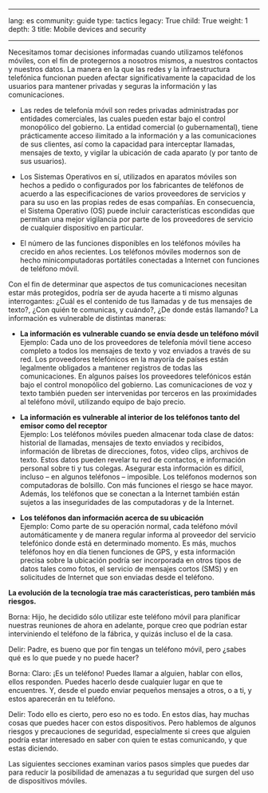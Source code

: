 

---

lang: es
community: guide
type: tactics
legacy: True
child: True
weight: 1
depth: 3
title: Mobile devices and security 

---

Necesitamos tomar decisiones informadas cuando utilizamos teléfonos móviles, con el fin de protegernos a nosotros mismos, a nuestros contactos y nuestros datos. La manera en la que las redes y la infraestructura telefónica funcionan pueden afectar significativamente la capacidad de los usuarios para mantener privadas y seguras la información y las comunicaciones.

* Las redes de telefonía móvil son redes privadas administradas por entidades comerciales, las cuales pueden estar bajo el control monopólico del gobierno. La entidad comercial (o gubernamental), tiene prácticamente acceso ilimitado a la información y a las comunicaciones de sus clientes, así como la capacidad para interceptar llamadas, mensajes de texto, y vigilar la ubicación de cada aparato (y por tanto de sus usuarios).

* Los Sistemas Operativos en sí, utilizados en aparatos móviles son hechos a pedido o configurados por los fabricantes de teléfonos de acuerdo a las especificaciones de varios proveedores de servicios y para su uso en las propias redes de esas compañías. En consecuencia, el Sistema Operativo (OS) puede incluir características escondidas que permitan una mejor vigilancia por parte de los proveedores de servicio de cualquier dispositivo en particular.

* El número de las funciones disponibles en los teléfonos móviles ha crecido en años recientes. Los teléfonos móviles modernos son de hecho minicomputadoras portátiles conectadas a Internet con funciones de teléfono móvil.

Con el fin de determinar que aspectos de tus comunicaciones necesitan estar más protegidos, podría ser de ayuda hacerte a ti mismo algunas interrogantes: ¿Cuál es el contenido de tus llamadas y de tus mensajes de texto?, ¿Con quién te comunicas, y cuándo?, ¿De donde estás llamando? La información es vulnerable de distintas maneras:

* **La información es vulnerable cuando se envía desde un teléfono móvil**<br> Ejemplo: Cada uno de los proveedores de telefonía móvil tiene acceso completo a todos los mensajes de texto y voz enviados a través de su red. Los proveedores telefónicos en la mayoría de países están legalmente obligados a mantener registros de todas las comunicaciones. En algunos países los proveedores telefónicos están bajo el control monopólico del gobierno. Las comunicaciones de voz y texto también pueden ser intervenidas por terceros en las proximidades al teléfono móvil, utilizando equipo de bajo precio.

* **La información es vulnerable al interior de los teléfonos tanto del emisor como del receptor**<br> 
Ejemplo: Los teléfonos móviles pueden almacenar toda clase de datos: historial de llamadas, mensajes de texto enviados y recibidos, información de libretas de direcciones, fotos, video clips, archivos de texto. Estos datos pueden revelar tu red de contactos, e información personal sobre ti y tus colegas. Asegurar esta información es difícil, incluso – en algunos teléfonos – imposible.
Los teléfonos modernos son computadoras de bolsillo. Con más funciones el riesgo se hace mayor. Además, los teléfonos que se conectan a la Internet también están sujetos a las inseguridades de las computadoras y de la Internet.

* **Los teléfonos dan información acerca de su ubicación**<br> 
Ejemplo: Como parte de su operación normal, cada teléfono móvil automáticamente y de manera regular informa al proveedor del servicio telefónico donde está en determinado momento. Es más, muchos teléfonos hoy en día tienen funciones de GPS, y esta información precisa sobre la ubicación podría ser incorporada en otros tipos de datos tales como fotos, el servicio de mensajes cortos (SMS) y en solicitudes de Internet que son enviadas desde el teléfono. 

**La evolución de la tecnología trae más características, pero también más riesgos.**

<div class="background" markdown=1>
Borna: Hijo, he decidido sólo utilizar este teléfono móvil para planificar nuestras reuniones de ahora en adelante, porque creo que podrían estar interviniendo el teléfono de la fábrica, y quizás incluso el de la casa. 

Delir: Padre, es bueno que por fin tengas un teléfono móvil, pero ¿sabes qué es lo que puede y no puede hacer?

Borna: Claro: ¡Es un teléfono! Puedes llamar a alguien, hablar con ellos, ellos responden. Puedes hacerlo desde cualquier lugar en que te encuentres. Y, desde el puedo enviar pequeños mensajes a otros, o a ti, y estos aparecerán en tu teléfono. 

Delir: Todo ello es cierto, pero eso no es todo. En estos días, hay muchas cosas que puedes hacer con estos dispositivos. Pero hablemos de algunos riesgos y precauciones de seguridad, especialmente si crees que alguien podría estar interesado en saber con quien te estas comunicando, y que estas diciendo.
</div>

Las siguientes secciones examinan varios pasos simples que puedes dar para reducir la posibilidad de amenazas a tu seguridad que surgen del uso de dispositivos móviles. 


